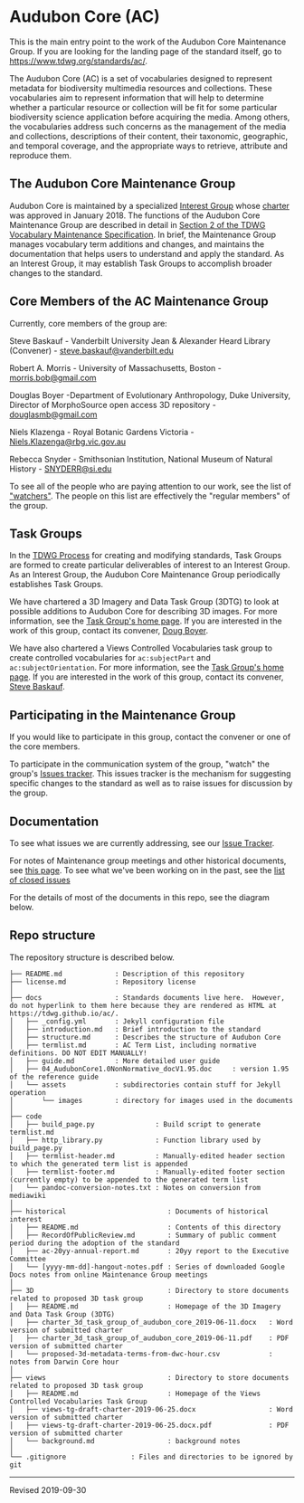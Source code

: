 # Audubon Core (AC)

This is the main entry point to the work of the Audubon Core Maintenance Group.  If you are looking for the landing page of the standard itself, go to https://www.tdwg.org/standards/ac/.

The Audubon Core (AC) is a set of vocabularies designed to represent metadata for biodiversity multimedia resources and collections. These vocabularies aim to represent information that will help to determine whether a particular resource or collection will be fit for some particular biodiversity science application before acquiring the media. Among others, the vocabularies address such concerns as the management of the media and collections, descriptions of their content, their taxonomic, geographic, and temporal coverage, and the appropriate ways to retrieve, attribute and reproduce them.

## The Audubon Core Maintenance Group

Audubon Core is maintained by a specialized [Interest Group](http://www.tdwg.org/about-tdwg/process/) whose [charter](audubon_core_maintenance_group_charter.pdf) was approved in January 2018.  The functions of the Audubon Core Maintenance Group are described in detail in [Section 2 of the TDWG Vocabulary Maintenance Specification](https://github.com/tdwg/vocab/blob/master/vms/maintenance-specification.md#2-administration).  In brief, the Maintenance Group manages vocabulary term additions and changes, and maintains the documentation that helps users to understand and apply the standard.  As an Interest Group, it may establish Task Groups to accomplish broader changes to the standard.  

## Core Members of the AC Maintenance Group

Currently, core members of the group are:

Steve Baskauf - Vanderbilt University Jean & Alexander Heard Library (Convener) - [steve.baskauf@vanderbilt.edu](mailto:steve.baskauf@vanderbilt.edu)

Robert A. Morris - University of Massachusetts, Boston - [morris.bob@gmail.com](mailto:morris.bob@gmail.com)

Douglas Boyer -Department of Evolutionary Anthropology, Duke University, Director of MorphoSource open access 3D repository - [douglasmb@gmail.com](mailto:douglasmb@gmail.com)

Niels Klazenga - Royal Botanic Gardens Victoria - [Niels.Klazenga@rbg.vic.gov.au](mailto:Niels.Klazenga@rbg.vic.gov.au)

Rebecca Snyder - Smithsonian Institution, National Museum of Natural History - [SNYDERR@si.edu](mailto:SNYDERR@si.edu)

To see all of the people who are paying attention to our work, see the list of ["watchers"](https://github.com/tdwg/ac/watchers).  The people on this list are effectively the "regular members" of the group.

## Task Groups

In the [TDWG Process](https://www.tdwg.org/about/process/) for creating and modifying standards, Task Groups are formed to create particular deliverables of interest to an Interest Group.  As an Interest Group, the Audubon Core Maintenance Group periodically establishes Task Groups.

We have chartered a 3D Imagery and Data Task Group (3DTG) to look at possible additions to Audubon Core for describing 3D images.  For more information, see the [Task Group's home page](3d/README.md).  If you are interested in the work of this group, contact its convener, [Doug Boyer](mailto:douglasmb@gmail.com).

We have also chartered a Views Controlled Vocabularies task group to create controlled vocabularies for `ac:subjectPart` and `ac:subjectOrientation`.  For more information, see the [Task Group's home page](views/README.md).  If you are interested in the work of this group, contact its convener, [Steve Baskauf](mailto:steve.baskauf@vanderbilt.edu).

## Participating in the Maintenance Group

If you would like to participate in this group, contact the convener or one of the core members.  

To participate in the communication system of the group, "watch" the group's [Issues tracker](https://github.com/tdwg/ac/issues).  This issues tracker is the mechanism for suggesting specific changes to the standard as well as to raise issues for discussion by the group.

## Documentation

To see what issues we are currently addressing, see our [Issue Tracker](https://github.com/tdwg/ac/issues).  

For notes of Maintenance group meetings and other historical documents, see [this page](historical/README.md).  To see what we've been working on in the past, see the [list of closed issues](https://github.com/tdwg/ac/issues?q=is%3Aissue+is%3Aclosed)

For the details of most of the documents in this repo, see the diagram below.

## Repo structure

The repository structure is described below.

```
├── README.md             : Description of this repository
├── license.md            : Repository license
│
├── docs                  : Standards documents live here.  However, do not hyperlink to them here because they are rendered as HTML at https://tdwg.github.io/ac/.
│   ├── _config.yml       : Jekyll configuration file
│   ├── introduction.md   : Brief introduction to the standard
│   ├── structure.md      : Describes the structure of Audubon Core
│   ├── termlist.md       : AC Term List, including normative definitions. DO NOT EDIT MANUALLY!
│   ├── guide.md          : More detailed user guide
│   ├── 04_AudubonCore1.0NonNormative_docV1.95.doc     : version 1.95 of the reference guide
│   └── assets            : subdirectories contain stuff for Jekyll operation
│       └── images        : directory for images used in the documents
│
├── code
│   ├── build_page.py               : Build script to generate termlist.md
│   ├── http_library.py             : Function library used by build_page.py
│   ├── termlist-header.md          : Manually-edited header section to which the generated term list is appended
│   ├── termlist-footer.md          : Manually-edited footer section (currently empty) to be appended to the generated term list
│   └── pandoc-conversion-notes.txt : Notes on conversion from mediawiki
│
├── historical                         : Documents of historical interest
│   ├── README.md                      : Contents of this directory
│   ├── RecordOfPublicReview.md        : Summary of public comment period during the adoption of the standard
│   ├── ac-20yy-annual-report.md       : 20yy report to the Executive Committee
│   └── [yyyy-mm-dd]-hangout-notes.pdf : Series of downloaded Google Docs notes from online Maintenance Group meetings
│
├── 3D                                 : Directory to store documents related to proposed 3D task group
│   ├── README.md                      : Homepage of the 3D Imagery and Data Task Group (3DTG)
│   ├── charter_3d_task_group_of_audubon_core_2019-06-11.docx   : Word version of submitted charter
│   ├── charter_3d_task_group_of_audubon_core_2019-06-11.pdf    : PDF version of submitted charter
│   └── proposed-3d-metadata-terms-from-dwc-hour.csv            : notes from Darwin Core hour
│
├── views                              : Directory to store documents related to proposed 3D task group
│   ├── README.md                      : Homepage of the Views Controlled Vocabularies Task Group
│   ├── views-tg-draft-charter-2019-06-25.docx                  : Word version of submitted charter
│   ├── views-tg-draft-charter-2019-06-25.docx.pdf              : PDF version of submitted charter
│   └── background.md                  : background notes
│
└── .gitignore                : Files and directories to be ignored by git
```

-----
Revised 2019-09-30